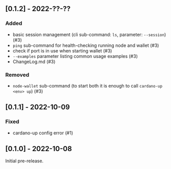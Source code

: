 ## [0.1.2] - 2022-??-??

### Added

 - basic session management (cli sub-command: `ls`, parameter: `--session`) (#3)
 - `ping` sub-command for health-checking running node and wallet (#3)
 - check if port is in use when starting wallet (#3)
 - `--examples` parameter listing common usage examples (#3)
 - ChangeLog.md (#3)

### Removed

 - `node-wallet` sub-command (to start both it is enough to call `cardano-up <env> up`) (#3)

## [0.1.1] - 2022-10-09

### Fixed

 - cardano-up config error (#1)

## [0.1.0] - 2022-10-08

Initial pre-release.
